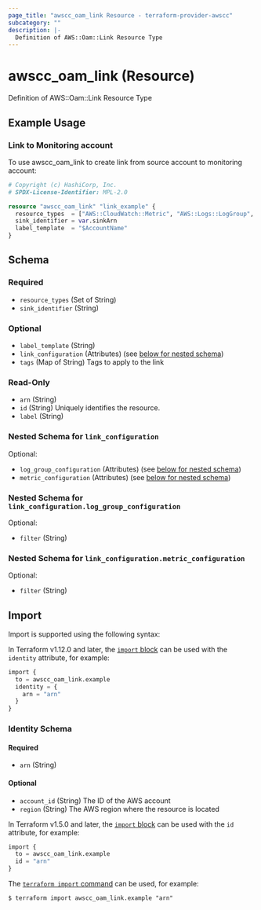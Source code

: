 ```yaml
---
page_title: "awscc_oam_link Resource - terraform-provider-awscc"
subcategory: ""
description: |-
  Definition of AWS::Oam::Link Resource Type
---
```


# awscc_oam_link (Resource)

Definition of AWS::Oam::Link Resource Type

## Example Usage

### Link to Monitoring account

To use awscc_oam_link to create link from source account to monitoring account:

```terraform
# Copyright (c) HashiCorp, Inc.
# SPDX-License-Identifier: MPL-2.0

resource "awscc_oam_link" "link_example" {
  resource_types  = ["AWS::CloudWatch::Metric", "AWS::Logs::LogGroup", "AWS::XRay::Trace"]
  sink_identifier = var.sinkArn
  label_template  = "$AccountName"
}
```

<!-- schema generated by tfplugindocs -->
## Schema

### Required

- `resource_types` (Set of String)
- `sink_identifier` (String)

### Optional

- `label_template` (String)
- `link_configuration` (Attributes) (see [below for nested schema](#nestedatt--link_configuration))
- `tags` (Map of String) Tags to apply to the link

### Read-Only

- `arn` (String)
- `id` (String) Uniquely identifies the resource.
- `label` (String)

<a id="nestedatt--link_configuration"></a>
### Nested Schema for `link_configuration`

Optional:

- `log_group_configuration` (Attributes) (see [below for nested schema](#nestedatt--link_configuration--log_group_configuration))
- `metric_configuration` (Attributes) (see [below for nested schema](#nestedatt--link_configuration--metric_configuration))

<a id="nestedatt--link_configuration--log_group_configuration"></a>
### Nested Schema for `link_configuration.log_group_configuration`

Optional:

- `filter` (String)


<a id="nestedatt--link_configuration--metric_configuration"></a>
### Nested Schema for `link_configuration.metric_configuration`

Optional:

- `filter` (String)

## Import

Import is supported using the following syntax:

In Terraform v1.12.0 and later, the [`import` block](https://developer.hashicorp.com/terraform/language/import) can be used with the `identity` attribute, for example:

```terraform
import {
  to = awscc_oam_link.example
  identity = {
    arn = "arn"
  }
}
```

<!-- schema generated by tfplugindocs -->
### Identity Schema

#### Required

- `arn` (String)

#### Optional

- `account_id` (String) The ID of the AWS account
- `region` (String) The AWS region where the resource is located

In Terraform v1.5.0 and later, the [`import` block](https://developer.hashicorp.com/terraform/language/import) can be used with the `id` attribute, for example:

```terraform
import {
  to = awscc_oam_link.example
  id = "arn"
}
```

The [`terraform import` command](https://developer.hashicorp.com/terraform/cli/commands/import) can be used, for example:

```shell
$ terraform import awscc_oam_link.example "arn"
```